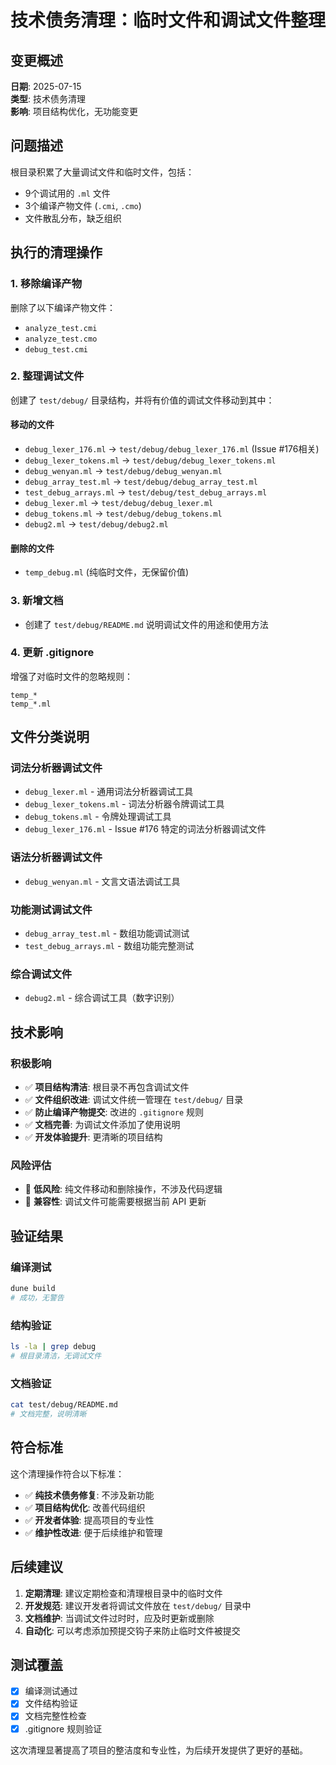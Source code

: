 # 技术债务清理：临时文件和调试文件整理

## 变更概述

**日期**: 2025-07-15  
**类型**: 技术债务清理  
**影响**: 项目结构优化，无功能变更  

## 问题描述

根目录积累了大量调试文件和临时文件，包括：
- 9个调试用的 `.ml` 文件
- 3个编译产物文件 (`.cmi`, `.cmo`)
- 文件散乱分布，缺乏组织

## 执行的清理操作

### 1. 移除编译产物
删除了以下编译产物文件：
- `analyze_test.cmi`
- `analyze_test.cmo`
- `debug_test.cmi`

### 2. 整理调试文件
创建了 `test/debug/` 目录结构，并将有价值的调试文件移动到其中：

#### 移动的文件
- `debug_lexer_176.ml` → `test/debug/debug_lexer_176.ml` (Issue #176相关)
- `debug_lexer_tokens.ml` → `test/debug/debug_lexer_tokens.ml`
- `debug_wenyan.ml` → `test/debug/debug_wenyan.ml`
- `debug_array_test.ml` → `test/debug/debug_array_test.ml`
- `test_debug_arrays.ml` → `test/debug/test_debug_arrays.ml`
- `debug_lexer.ml` → `test/debug/debug_lexer.ml`
- `debug_tokens.ml` → `test/debug/debug_tokens.ml`
- `debug2.ml` → `test/debug/debug2.ml`

#### 删除的文件
- `temp_debug.ml` (纯临时文件，无保留价值)

### 3. 新增文档
- 创建了 `test/debug/README.md` 说明调试文件的用途和使用方法

### 4. 更新 .gitignore
增强了对临时文件的忽略规则：
```
temp_*
temp_*.ml
```

## 文件分类说明

### 词法分析器调试文件
- `debug_lexer.ml` - 通用词法分析器调试工具
- `debug_lexer_tokens.ml` - 词法分析器令牌调试工具
- `debug_tokens.ml` - 令牌处理调试工具
- `debug_lexer_176.ml` - Issue #176 特定的词法分析器调试文件

### 语法分析器调试文件
- `debug_wenyan.ml` - 文言文语法调试工具

### 功能测试调试文件
- `debug_array_test.ml` - 数组功能调试测试
- `test_debug_arrays.ml` - 数组功能完整测试

### 综合调试文件
- `debug2.ml` - 综合调试工具（数字识别）

## 技术影响

### 积极影响
- ✅ **项目结构清洁**: 根目录不再包含调试文件
- ✅ **文件组织改进**: 调试文件统一管理在 `test/debug/` 目录
- ✅ **防止编译产物提交**: 改进的 `.gitignore` 规则
- ✅ **文档完善**: 为调试文件添加了使用说明
- ✅ **开发体验提升**: 更清晰的项目结构

### 风险评估
- 🔄 **低风险**: 纯文件移动和删除操作，不涉及代码逻辑
- 🔄 **兼容性**: 调试文件可能需要根据当前 API 更新

## 验证结果

### 编译测试
```bash
dune build
# 成功，无警告
```

### 结构验证
```bash
ls -la | grep debug
# 根目录清洁，无调试文件
```

### 文档验证
```bash
cat test/debug/README.md
# 文档完整，说明清晰
```

## 符合标准

这个清理操作符合以下标准：
- ✅ **纯技术债务修复**: 不涉及新功能
- ✅ **项目结构优化**: 改善代码组织
- ✅ **开发者体验**: 提高项目的专业性
- ✅ **维护性改进**: 便于后续维护和管理

## 后续建议

1. **定期清理**: 建议定期检查和清理根目录中的临时文件
2. **开发规范**: 建议开发者将调试文件放在 `test/debug/` 目录中
3. **文档维护**: 当调试文件过时时，应及时更新或删除
4. **自动化**: 可以考虑添加预提交钩子来防止临时文件被提交

## 测试覆盖

- [x] 编译测试通过
- [x] 文件结构验证
- [x] 文档完整性检查
- [x] .gitignore 规则验证

这次清理显著提高了项目的整洁度和专业性，为后续开发提供了更好的基础。